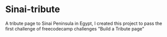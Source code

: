 # Sinai-tribute
A tribute page to Sinai Peninsula in Egypt,
I created this project to pass the first challenge of freecodecamp challenges "Build a Tribute page"
